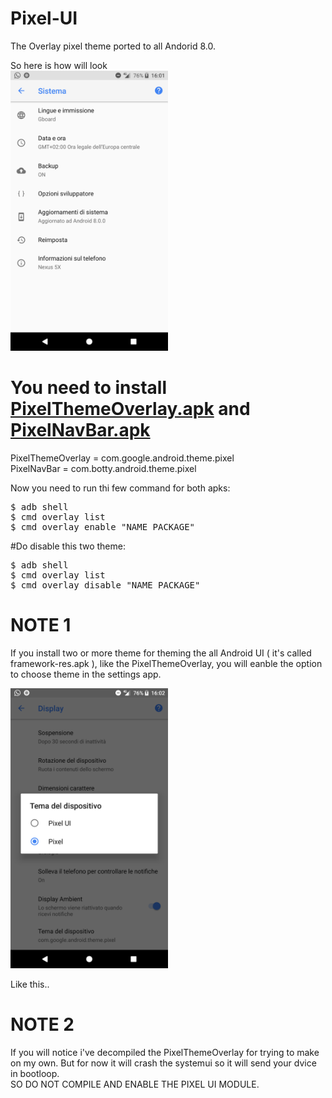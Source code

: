 # Pixel-UI

The Overlay pixel theme ported to all Andorid 8.0.

So here is how will look<br> <img width="50%" src="https://github.com/BottyIvan/Pixel-UI/blob/master/device-2017-08-29-160202.png?raw=true">

# You need to install <a href="https://github.com/BottyIvan/Pixel-UI/blob/master/PixelThemeOverlay.apk?raw=true">PixelThemeOverlay.apk</a> and <a href="https://github.com/BottyIvan/Pixel-UI/raw/master/app/PixelNavBar.apk">PixelNavBar.apk</a>

PixelThemeOverlay = com.google.android.theme.pixel<br>
PixelNavBar = com.botty.android.theme.pixel

Now you need to run thi few command for both apks:

<pre>$ adb shell
$ cmd overlay list
$ cmd overlay enable "NAME PACKAGE"
</pre>

#Do disable this two theme:

<pre>$ adb shell
$ cmd overlay list
$ cmd overlay disable "NAME PACKAGE"
</pre>

# NOTE 1
If you install two or more theme for theming the all Android UI ( it's called framework-res.apk ), like the PixelThemeOverlay, you will eanble the option to choose theme in the settings app.

<img width="50%" src="https://github.com/BottyIvan/Pixel-UI/blob/master/device-2017-08-29-160225.png?raw=true">

Like this..

# NOTE 2
If you will notice i've decompiled the PixelThemeOverlay for trying to make on my own. But for now it will crash the systemui so it will send your dvice in bootloop.<br>SO DO NOT COMPILE AND ENABLE THE PIXEL UI MODULE.
